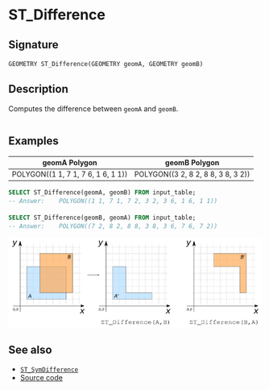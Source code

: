 # ST_Difference

## Signature

```sql
GEOMETRY ST_Difference(GEOMETRY geomA, GEOMETRY geomB)
```

## Description

Computes the difference between `geomA` and `geomB`.

```{include} sfs-1-2-1.md
```

## Examples

| geomA Polygon                      | geomB Polygon                      |
|------------------------------------|------------------------------------|
| POLYGON((1 1, 7 1, 7 6, 1 6, 1 1)) | POLYGON((3 2, 8 2, 8 8, 3 8, 3 2)) |

```sql
SELECT ST_Difference(geomA, geomB) FROM input_table;
-- Answer:    POLYGON((1 1, 7 1, 7 2, 3 2, 3 6, 1 6, 1 1))

SELECT ST_Difference(geomB, geomA) FROM input_table;
-- Answer:    POLYGON((7 2, 8 2, 8 8, 3 8, 3 6, 7 6, 7 2))
```

![](./ST_Difference.png)

## See also

* [`ST_SymDifference`](../ST_SymDifference)
* <a href="https://github.com/orbisgis/h2gis/blob/master/h2gis-functions/src/main/java/org/h2gis/functions/spatial/operators/ST_Difference.java" target="_blank">Source code</a>
